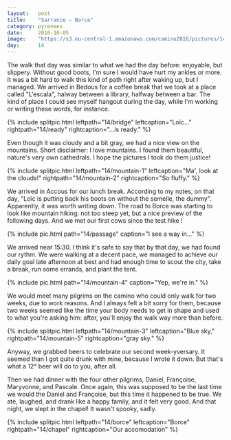 ```yaml
---
layout:   post
title:    "Sarrance — Borce"
category: pyrenees
date:     2016-10-05
image:    "https://s3.eu-central-1.amazonaws.com/camino2016/pictures/14/borce-thumb.jpg"
day:      14
---
```


The walk that day was similar to what we had the day before: enjoyable, but slippery. Without good boots, I'm sure I would have hurt my ankles or more. It was a bit hard to walk this kind of path right after waking up, but I managed. We arrived in Bedous for a coffee break that we took at a place called "L'escala", halway between a library, halfway between a bar. The kind of place I could see myself hangout during the day, while I'm working or writing these words, for instance.

{% include splitpic.html leftpath="14/bridge" leftcaption="Loïc..." rightpath="14/ready" rightcaption="...is ready." %}

Even though it was cloudy and a bit gray, we had a nice view on the mountains. Short disclaimer: I love mountains. I found them beautiful, nature's very own cathedrals. I hope the pictures I took do them justice!

{% include splitpic.html leftpath="14/mountain-1" leftcaption="Ma', look at the clouds!" rightpath="14/mountain-2" rightcaption="So fluffy." %}

We arrived in Accous for our lunch break. According to my notes, on that day, "Loïc is putting back his boots on without the semelle, the dummy". Apparently, it was worth writing down. The road to Borce was starting to look like mountain hiking: not too steep yet, but a nice preview of the following days. And we met our first cows since the test hike !

{% include pic.html path="14/passage" caption="I see a way in..." %}

We arrived near 15:30. I think it's safe to say that by that day, we had found our rythm. We were walking at a decent pace, we managed to achieve our daily goal late afternoon at best and had enough time to scout the city, take a break, run some errands, and plant the tent.

{% include pic.html path="14/mountain-4" caption="Yep, we're in." %}

We would meet many pilgrims on the camino who could only walk for two weeks, due to work reasons. And I always felt a bit sorry for them, because two weeks seemed like the time your body needs to get in shape and used to what you're asking him: after, you'll enjoy the walk way more than before.

{% include splitpic.html leftpath="14/mountain-3" leftcaption="Blue sky," rightpath="14/mountain-5" rightcaption="gray sky." %}

Anyway, we grabbed beers to celebrate our second week-yversary. It seemed than I got quite drunk with mine, because I wrote it down. But that's what a 12° beer will do to you, after all.

Then we had dinner with the four other pilgrims, Daniel, Françoise, Maryvonne, and Pascale. Once again, this was supposed to be the last time we would the Daniel and Françoise, but this time it happened to be true. We ate, laughed, and drank like a happy family, and it felt very good. And that night, we slept in the chapel! It wasn't spooky, sadly.

{% include splitpic.html leftpath="14/borce" leftcaption="Borce" rightpath="14/chapel" rightcaption="Our accomodation" %}
